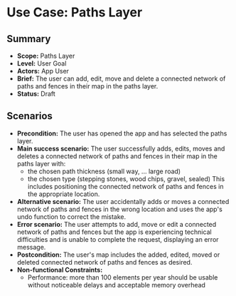 # Use Case: Paths Layer

## Summary

- **Scope:** Paths Layer
- **Level:** User Goal
- **Actors:** App User
- **Brief:** The user can add, edit, move and delete a connected network of paths and fences in their map in the paths layer.
- **Status:** Draft

## Scenarios

- **Precondition:**
  The user has opened the app and has selected the paths layer.
- **Main success scenario:**
  The user successfully adds, edits, moves and deletes a connected network of paths and fences in their map in the paths layer with:
   - the chosen path thickness (small way, ... large road)
   - the chosen type (stepping stones, wood chips, gravel, sealed)
  This includes positioning the connected network of paths and fences in the appropriate location.
- **Alternative scenario:**
  The user accidentally adds or moves a connected network of paths and fences in the wrong location and uses the app's undo function to correct the mistake.
- **Error scenario:**
  The user attempts to add, move or edit a connected network of paths and fences but the app is experiencing technical difficulties and is unable to complete the request, displaying an error message.
- **Postcondition:**
  The user's map includes the added, edited, moved or deleted connected network of paths and fences as desired.
- **Non-functional Constraints:**
  - Performance: more than 100 elements per year should be usable without noticeable delays and acceptable memory overhead
